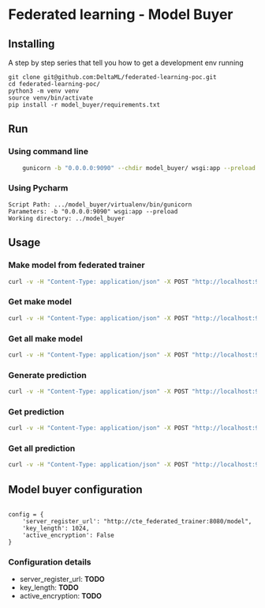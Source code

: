 # Federated learning - Model Buyer


## Installing

A step by step series that tell you how to get a development env running



```
git clone git@github.com:DeltaML/federated-learning-poc.git
cd federated-learning-poc/
python3 -m venv venv
source venv/bin/activate
pip install -r model_buyer/requirements.txt
```

## Run

### Using command line
``` bash
    gunicorn -b "0.0.0.0:9090" --chdir model_buyer/ wsgi:app --preload
``` 


### Using Pycharm

	Script Path: .../model_buyer/virtualenv/bin/gunicorn
	Parameters: -b "0.0.0.0:9090" wsgi:app --preload
	Working directory: ../model_buyer


## Usage 
 
### Make model from federated trainer

``` bash
curl -v -H "Content-Type: application/json" -X POST "http://localhost:9090/model" --data @examples/model.json
```


### Get make model 

``` bash
curl -v -H "Content-Type: application/json" -X POST "http://localhost:9090/model/<model_id>"
```


### Get all make model 

``` bash
curl -v -H "Content-Type: application/json" -X POST "http://localhost:9090/model"
```



### Generate prediction

``` bash
curl -v -H "Content-Type: application/json" -X POST "http://localhost:9090/prediction"
```

### Get prediction 

``` bash
curl -v -H "Content-Type: application/json" -X POST "http://localhost:9090/prediction/<prediction_id>"
```


### Get all prediction 

``` bash
curl -v -H "Content-Type: application/json" -X POST "http://localhost:9090/prediction"
```


## Model buyer configuration

``` python3

config = {
    'server_register_url': "http://cte_federated_trainer:8080/model",
    'key_length': 1024,
    'active_encryption': False
}
```

### Configuration details

- server_register_url: __TODO__
- key_length: __TODO__
- active_encryption: __TODO__

